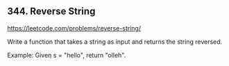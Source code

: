 ## 344. Reverse String

https://leetcode.com/problems/reverse-string/

Write a function that takes a string as input and returns the string reversed.

Example:
Given s = "hello", return "olleh".
